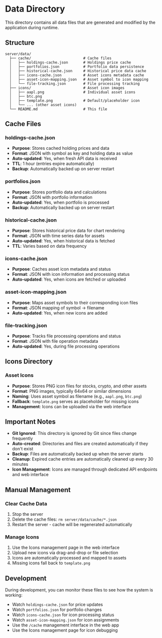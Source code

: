# Data Directory

This directory contains all data files that are generated and modified by the application during runtime.

## Structure

```
server/data/
  ├── cache/                        # Cache files
  │   ├── holdings-cache.json       # Holdings price cache
  │   ├── portfolios.json           # Portfolio data persistence
  │   ├── historical-cache.json     # Historical price data cache
  │   ├── icons-cache.json          # Asset icons metadata cache
  │   ├── asset-icon-mapping.json   # Asset symbol to icon mapping
  │   └── file-tracking.json        # File processing tracking
  ├── icons/                        # Asset icon images
  │   ├── aapl.png                  # Individual asset icons
  │   ├── btc.png
  │   ├── template.png              # Default/placeholder icon
  │   └── ... (other asset icons)
  └── README.md                     # This file
```

## Cache Files

### holdings-cache.json
- **Purpose**: Stores cached holding prices and data
- **Format**: JSON with symbol as key and holding data as value
- **Auto-updated**: Yes, when fresh API data is received
- **TTL**: 1 hour (entries expire automatically)
- **Backup**: Automatically backed up on server restart

### portfolios.json
- **Purpose**: Stores portfolio data and calculations
- **Format**: JSON with portfolio information
- **Auto-updated**: Yes, when portfolio is processed
- **Backup**: Automatically backed up on server restart

### historical-cache.json
- **Purpose**: Stores historical price data for chart rendering
- **Format**: JSON with time series data for assets
- **Auto-updated**: Yes, when historical data is fetched
- **TTL**: Varies based on data frequency

### icons-cache.json
- **Purpose**: Caches asset icon metadata and status
- **Format**: JSON with icon information and processing status
- **Auto-updated**: Yes, when icons are fetched or uploaded

### asset-icon-mapping.json
- **Purpose**: Maps asset symbols to their corresponding icon files
- **Format**: JSON mapping of symbol -> filename
- **Auto-updated**: Yes, when new icons are added

### file-tracking.json
- **Purpose**: Tracks file processing operations and status
- **Format**: JSON with file operation metadata
- **Auto-updated**: Yes, during file processing operations

## Icons Directory

### Asset Icons
- **Purpose**: Stores PNG icon files for stocks, crypto, and other assets
- **Format**: PNG images, typically 64x64 or similar dimensions
- **Naming**: Uses asset symbol as filename (e.g., `aapl.png`, `btc.png`)
- **Fallback**: `template.png` serves as placeholder for missing icons
- **Management**: Icons can be uploaded via the web interface

## Important Notes

- **Git Ignored**: This directory is ignored by Git since files change frequently
- **Auto-created**: Directories and files are created automatically if they don't exist
- **Backup**: Files are automatically backed up when the server starts
- **Cleanup**: Expired cache entries are automatically cleaned up every 30 minutes
- **Icon Management**: Icons are managed through dedicated API endpoints and web interface

## Manual Management

### Clear Cache Data
1. Stop the server
2. Delete the cache files: `rm server/data/cache/*.json`
3. Restart the server - cache will be regenerated automatically

### Manage Icons
1. Use the Icons management page in the web interface
2. Upload new icons via drag-and-drop or file selection
3. Icons are automatically processed and mapped to assets
4. Missing icons fall back to `template.png`

## Development

During development, you can monitor these files to see how the system is working:
- Watch `holdings-cache.json` for price updates
- Watch `portfolios.json` for portfolio changes
- Watch `icons-cache.json` for icon processing status
- Watch `asset-icon-mapping.json` for icon assignments
- Use the `/cache` management interface in the web app
- Use the Icons management page for icon debugging 